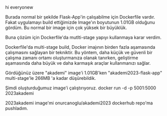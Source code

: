 hi everyonew

Burada normal bir şekilde Flask-App'in çalışabilme için Dockerfile vardır. Fakat uygulamayı build ettiğimizde Image'ın boyutunun 1.01GB olduğunu gördüm. Bu normal bir image için çok yüksek bir büyüklük. 


Buna çözüm için Dockerfile'da mutlti-stage yapıyı kullanmaya karar verdim.

Dockerfile'da multi-stage build, Docker imajının birden fazla aşamasında çalışmasını sağlayan bir tekniktir. Bu yöntem, daha küçük ve güvenli bir çalışma zamanı ortamı oluşturmanıza olanak tanırken, geliştirme aşamasında daha büyük ve daha karmaşık araçlar kullanmanızı sağlar.


Gördüğünüz üzere "akademi" image'i 1.01GB'ken "akademi2023-flask-app" multi-stage'le 266MB 'a kadar düşürebildik.

Şimdi oluşturduğumuz image'i çalıştırıyoruz.
docker run -d -p 5001:5000 2023akademi


2023akademi image'mi onurcanoglu/akademi2023 dockerhub repo'ma pushladım.

